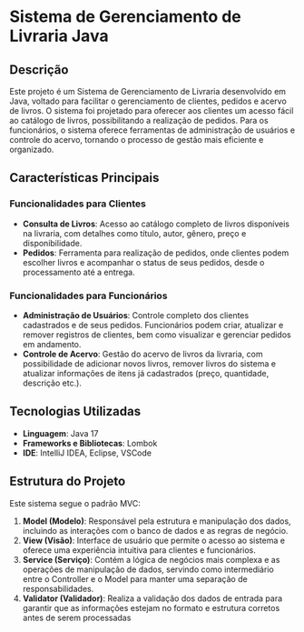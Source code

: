 # Sistema de Gerenciamento de Livraria Java

## Descrição
Este projeto é um Sistema de Gerenciamento de Livraria desenvolvido em Java, voltado para facilitar o gerenciamento de clientes, pedidos e acervo de livros. O sistema foi projetado para oferecer aos clientes um acesso fácil ao catálogo de livros, possibilitando a realização de pedidos. Para os funcionários, o sistema oferece ferramentas de administração de usuários e controle do acervo, tornando o processo de gestão mais eficiente e organizado.

## Características Principais

### Funcionalidades para Clientes
- **Consulta de Livros**: Acesso ao catálogo completo de livros disponíveis na livraria, com detalhes como título, autor, gênero, preço e disponibilidade.
- **Pedidos**: Ferramenta para realização de pedidos, onde clientes podem escolher livros e acompanhar o status de seus pedidos, desde o processamento até a entrega.

### Funcionalidades para Funcionários
- **Administração de Usuários**: Controle completo dos clientes cadastrados e de seus pedidos. Funcionários podem criar, atualizar e remover registros de clientes, bem como visualizar e gerenciar pedidos em andamento.
- **Controle de Acervo**: Gestão do acervo de livros da livraria, com possibilidade de adicionar novos livros, remover livros do sistema e atualizar informações de itens já cadastrados (preço, quantidade, descrição etc.).

## Tecnologias Utilizadas
- **Linguagem**: Java 17
- **Frameworks e Bibliotecas**: Lombok
- **IDE**: IntelliJ IDEA, Eclipse, VSCode

## Estrutura do Projeto

Este sistema segue o padrão MVC:

1. **Model (Modelo)**: Responsável pela estrutura e manipulação dos dados, incluindo as interações com o banco de dados e as regras de negócio.
2. **View (Visão)**: Interface de usuário que permite o acesso ao sistema e oferece uma experiência intuitiva para clientes e funcionários.
3. **Service (Serviço)**: Contém a lógica de negócios mais complexa e as operações de manipulação de dados, servindo como intermediário entre o Controller e o Model para manter uma separação de responsabilidades.
4. **Validator (Validador)**: Realiza a validação dos dados de entrada para garantir que as informações estejam no formato e estrutura corretos antes de serem processadas
